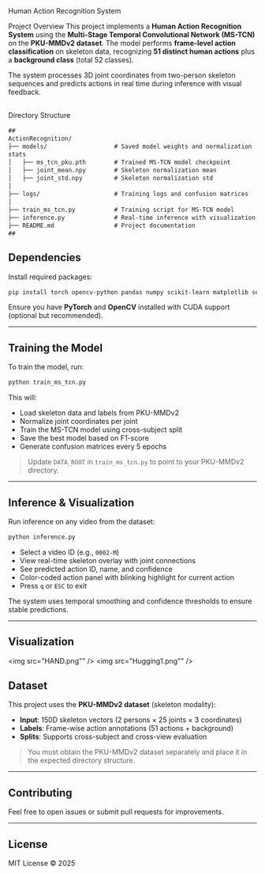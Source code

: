 ##
 Human Action Recognition System

 Project Overview
This project implements a **Human Action Recognition System** using the **Multi-Stage Temporal Convolutional Network (MS-TCN)** on the **PKU-MMDv2 dataset**. The model performs **frame-level action classification** on skeleton data, recognizing **51 distinct human actions** plus a **background class** (total 52 classes).

The system processes 3D joint coordinates from two-person skeleton sequences and predicts actions in real time during inference with visual feedback.

##

Directory Structure
```
##
ActionRecognition/
├── models/                   # Saved model weights and normalization stats
│   ├── ms_tcn_pku.pth        # Trained MS-TCN model checkpoint
│   ├── joint_mean.npy        # Skeleton normalization mean
│   ├── joint_std.npy         # Skeleton normalization std
│
├── logs/                     # Training logs and confusion matrices
│
├── train_ms_tcn.py           # Training script for MS-TCN model
├── inference.py              # Real-time inference with visualization
├── README.md                 # Project documentation
##
```

## Dependencies
Install required packages:
```bash
pip install torch opencv-python pandas numpy scikit-learn matplotlib seaborn
```

Ensure you have **PyTorch** and **OpenCV** installed with CUDA support (optional but recommended).

---

## Training the Model
To train the model, run:
```bash
python train_ms_tcn.py
```
This will:
- Load skeleton data and labels from PKU-MMDv2
- Normalize joint coordinates per joint
- Train the MS-TCN model using cross-subject split
- Save the best model based on F1-score
- Generate confusion matrices every 5 epochs

>  Update `DATA_ROOT` in `train_ms_tcn.py` to point to your PKU-MMDv2 directory.

---

## Inference & Visualization

Run inference on any video from the dataset:
```bash
python inference.py
```
- Select a video ID (e.g., `0002-M`)
- View real-time skeleton overlay with joint connections
- See predicted action ID, name, and confidence
- Color-coded action panel with blinking highlight for current action
- Press `q` or `ESC` to exit

The system uses temporal smoothing and confidence thresholds to ensure stable predictions.

---
## Visualization

  <img src="HAND.png"" />
  <img src="Hugging1.png"" />

## Dataset
This project uses the **PKU-MMDv2 dataset** (skeleton modality):
- **Input**: 150D skeleton vectors (2 persons × 25 joints × 3 coordinates)
- **Labels**: Frame-wise action annotations (51 actions + background)
- **Splits**: Supports cross-subject and cross-view evaluation

>  You must obtain the PKU-MMDv2 dataset separately and place it in the expected directory structure.

---

## Contributing
Feel free to open issues or submit pull requests for improvements.

---

## License
MIT License © 2025
```
